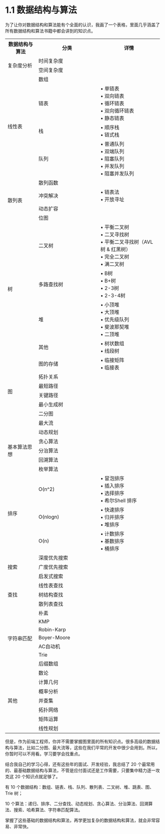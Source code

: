 # 1.1 数据结构与算法

为了让你对数据结构和算法能有个全面的认识，我画了一个表格，里面几乎涵盖了所有数据结构和算法书籍中都会讲到的知识点。

<table style="width:100%">
    <tr>
        <th style="width:20%">数据结构与算法</th><th style="width:40%">分类</th><th style="width:40%">详情</th>
    </tr>
    <tr>
        <td rowspan="2">复杂度分析</td><td>时间复杂度</td><td> </td>
    </tr>
    <tr>
        <td>空间复杂度</td><td> </td>
    </tr>
    <tr>
        <td rowspan="4">线性表</td><td>数组</td><td> </td>
    </tr>
    <tr>
        <td>链表</td><td>• 单链表<br>• 双向链表<br>• 循环链表<br>• 双向循环链表<br>• 静态链表</td>
    </tr>
    <tr>
        <td>栈</td><td>• 顺序栈<br>• 链式栈</td>
    </tr>
    <tr>
        <td>队列</td><td>• 普通队列<br>• 双端队列<br>• 阻塞队列<br>• 并发队列<br>• 阻塞并发队列</td>
    </tr>
    <tr>
        <td rowspan="4">散列表</td><td>散列函数</td><td> </td>
    </tr>
    <tr>
        <td>冲突解决</td><td>• 链表法<br>• 开放寻址</td>
    </tr>
    <tr>
        <td>动态扩容</td><td> </td>
    </tr>
    <tr>
        <td>位图</td><td> </td>
    </tr>
    <tr>
        <td rowspan="4">树</td><td>二叉树</td><td>• 平衡二叉树<br>• 二叉寻找树<br>• 平衡二叉寻找树（AVL树 & 红黑树）<br>• 完全二叉树<br>• 满二叉树</td>
    </tr>
    <tr>
        <td>多路查找树</td><td>• B树<br>• B+树<br>• 2-3树<br>• 2-3-4树</td>
    </tr>
    <tr>
        <td>堆</td><td>• 小顶堆<br>• 大顶堆<br>• 优先级队列<br>• 斐波那契堆<br>• 二顶堆</td>
    </tr>
    <tr>
        <td>其他</td><td>• 树状数组<br>• 线段树</td>
    </tr>
    <tr>
        <td rowspan="7">图</td><td>图的存储</td><td>• 临接矩阵<br>• 临接表</td>
    </tr>
    <tr>
        <td>拓扑关系</td><td> </td>
    </tr>
    <tr>
        <td>最短路径</td><td> </td>
    </tr>
    <tr>
        <td>关键路径</td><td> </td>
    </tr>
    <tr>
        <td>最小生成树</td><td> </td>
    </tr>
    <tr>
        <td>二分图</td><td> </td>
    </tr>
    <tr>
        <td>最大流</td><td> </td>
    </tr>
    <tr>
        <td rowspan="5">基本算法思想</td><td>动态规划</td><td> </td>
    </tr>
    <tr>
        <td>贪心算法</td><td> </td>
    </tr>
    <tr>
        <td>分治算法</td><td> </td>
    </tr>
    <tr>
        <td>回溯算法</td><td> </td>
    </tr>
    <tr>
        <td>枚举算法</td><td> </td>
    </tr>
    <tr>
        <td rowspan="3">排序</td><td>O(n^2)</td><td>• 冒泡排序<br>• 插入排序<br>• 选择排序<br>• 希尔Shell 排序 </td>
    </tr>
    <tr>
        <td>O(nlogn)</td><td>• 快速排序<br>• 归并排序<br>• 堆排序</td>
    </tr>
    <tr>
        <td>O(n)</td><td>• 计数排序<br>• 基数排序<br>• 桶排序</td>
    </tr>
    <tr>
        <td rowspan="3">搜索</td><td>深度优先搜索</td><td> </td>
    </tr>
    <tr>
        <td>广度优先搜索</td><td> </td>
    </tr>
    <tr>
        <td>启发式搜索</td><td> </td>
    </tr>
    <tr>
        <td rowspan="3">查找</td><td>线性表查找</td><td> </td>
    </tr>
    <tr>
        <td>树结构查找</td><td> </td>
    </tr>
    <tr>
        <td>散列表查找</td><td> </td>
    </tr>
    <tr>
        <td rowspan="7">字符串匹配</td><td>朴素</td><td> </td>
    </tr>
    <tr>
        <td>KMP</td><td> </td>
    </tr>
    <tr>
        <td>Robin-Karp</td><td> </td>
    </tr>
    <tr>
        <td>Boyer-Moore</td><td> </td>
    </tr>
    <tr>
        <td>AC自动机</td><td> </td>
    </tr>
    <tr>
        <td>Trie</td><td> </td>
    </tr>
    <tr>
        <td>后缀数组</td><td> </td>
    </tr>
    <tr>
        <td rowspan="7">其他</td><td>数论</td><td> </td>
    </tr>
    <tr>
        <td>计算几何</td><td> </td>
    </tr>
    <tr>
        <td>概率分析</td><td> </td>
    </tr>
    <tr>
        <td>并查集</td><td> </td>
    </tr>
    <tr>
        <td>拓扑网络</td><td> </td>
    </tr>
    <tr>
        <td>矩阵运算</td><td> </td>
    </tr>
    <tr>
        <td>线性规划</td><td> </td>
    </tr>
</table>

但是，作为前端工程师，你并不需要掌握图里面的所有知识点。很多高级的数据结构与算法，比如二分图、最大流等，这些在我们平常的开发中很少会用到。所以，你暂时可以不用看。学习要学会找重点。

结合我自己的学习心得，还有这些年的面试、开发经验，我总结了 20 个最常用的、最基础数据结构与算法，不管是应付面试还是工作需要，只要集中精力逐一攻克这 20 个知识点就足够了。

有 10 个数据结构：数组、链表、栈、队列、散列表、二叉树、堆、跳表、图、Trie 树；

10 个算法：递归、排序、二分查找、动态规划、贪心算法、分治算法、回溯算法、搜索、哈希算法、字符串匹配算法。

掌握了这些基础的数据结构和算法，再学更加复杂的数据结构和算法，就会非常容易、非常快。